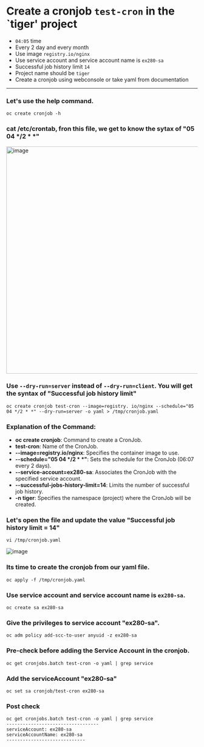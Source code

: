 # Create a cronjob `test-cron` in the `tiger' project
- `04:05` time
- Every 2 day and every month
- Use image `registry.io/nginx`
- Use service account and service account name is `ex280-sa`
- Successful job history limit `14`
- Project name should be `tiger`
- Create a cronjob using webconsole or take yaml from documentation
---

### Let's use the help command.
```
oc create cronjob -h
```
### cat /etc/crontab, fron this file, we get to know the sytax of "05 04 */2 * *"


<img width="599" alt="image" src="https://github.com/user-attachments/assets/7eb3c9db-7066-4c4b-a2e7-d3d195ab287a" />


### Use `--dry-run=server` instead of `--dry-run=client`. You will get the syntax of "Successful job history limit"

```
oc create cronjob test-cron --image=registry. io/nginx --schedule="05 04 */2 * *" --dry-run=server -o yaml > /tmp/cronjob.yaml
```
### Explanation of the Command:

- **oc create cronjob**: Command to create a CronJob.
- **test-cron**: Name of the CronJob.
- **--image=registry.io/nginx**: Specifies the container image to use.
- **--schedule="05 04 */2 * *"**: Sets the schedule for the CronJob (06:07 every 2 days).
- **--service-account=ex280-sa**: Associates the CronJob with the specified service account.
- **--successful-jobs-history-limit=14**: Limits the number of successful job history.
- **-n tiger**: Specifies the namespace (project) where the CronJob will be created.


### Let's open the file and update the value "Successful job history limit = 14"
```
vi /tmp/cronjob.yaml
```

![image](https://github.com/user-attachments/assets/3710c958-69a6-4e7d-bdb8-3dfb3130f8e3)
### Its time to create the cronjob from our yaml file.
```
oc apply -f /tmp/cronjob.yaml
```

### **Use service account and service account name is `ex280-sa`.**
```
oc create sa ex280-sa
```
### Give the privileges to service account "ex280-sa". 
```
oc adm policy add-scc-to-user anyuid -z ex280-sa
```
### Pre-check before adding the Service Account in the cronjob.
```
oc get cronjobs.batch test-cron -o yaml | grep service
```
### Add the serviceAccount "ex280-sa"
```
oc set sa cronjob/test-cron ex280-sa
```

### Post check 
```
oc get cronjobs.batch test-cron -o yaml | grep service
----------------------------------
serviceAccount: ex280-sa
serviceAccountName: ex280-sa
-----------------------------
```





